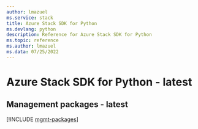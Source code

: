 ```yaml
---
author: lmazuel
ms.service: stack
title: Azure Stack SDK for Python
ms.devlang: python
description: Reference for Azure Stack SDK for Python
ms.topic: reference
ms.author: lmazuel
ms.data: 07/25/2022
---
```

# Azure Stack SDK for Python - latest

## Management packages - latest
[!INCLUDE [mgmt-packages](stack-mgmt-index.md)]